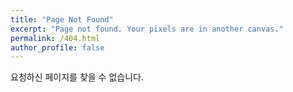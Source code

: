 ```yaml
---
title: "Page Not Found"
excerpt: "Page not found. Your pixels are in another canvas."
permalink: /404.html
author_profile: false
---
```


요청하신 페이지를 찾을 수 없습니다.

<script>
  var GOOG_FIXURL_LANG = 'en';
  var GOOG_FIXURL_SITE = 'https://dongdong-k.github.io'
</script>
<script src="https://linkhelp.clients.google.com/tbproxy/lh/wm/fixurl.js">
</script>
